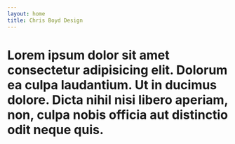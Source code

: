 ```yaml
---
layout: home
title: Chris Boyd Design
--- 
```


# Lorem ipsum dolor sit amet consectetur adipisicing elit. Dolorum ea culpa laudantium. Ut in ducimus dolore. Dicta nihil nisi libero aperiam, non, culpa nobis officia aut distinctio odit neque quis.